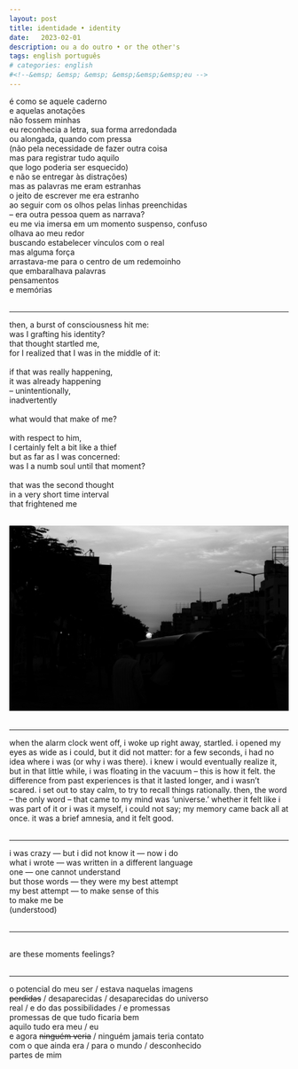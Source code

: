 ```yaml
---
layout: post
title: identidade • identity
date:   2023-02-01
description: ou a do outro • or the other's
tags: english português
# categories: english
#<!--&emsp; &emsp; &emsp; &emsp;&emsp;&emsp;eu -->
---
```


é como se aquele caderno 
<br> e aquelas anotações
<br> não fossem minhas
<br> eu reconhecia a letra, sua forma arredondada
<br> ou alongada, quando com pressa
<br> (não pela necessidade de fazer outra coisa
<br> mas para registrar tudo aquilo
<br> que logo poderia ser esquecido)
<br> e não se entregar às distrações)
<br> mas as palavras me eram estranhas
<br> o jeito de escrever me era estranho
<br> ao seguir com os olhos pelas linhas preenchidas
<br> – era outra pessoa quem as narrava?
<br> eu me via imersa em um momento suspenso, confuso
<br> olhava ao meu redor
<br> buscando estabelecer vínculos com o real 
<br> mas alguma força
<br> arrastava-me para o centro de um redemoinho 
<br> que embaralhava palavras
<br> pensamentos 
<br> e memórias
<br>
<br>
<hr>

then, a burst of consciousness hit me:
<br> was I grafting his identity?
<br> that thought startled me,
<br> for I realized that I was in the middle of it:
<br> 
<br> if that was really happening,
<br> it was already happening
<br> – unintentionally,
<br> inadvertently
<br> 
<br> what would that make of me?
<br> 
<br> with respect to him,
<br> I certainly felt a bit like a thief
<br> but as far as I was concerned:
<br> was I a numb soul until that moment?
<br> 
<br> that was the second thought
<br> in a very short time interval
<br> that frightened me
<br>
<br>

<div>
    <img src="/assets/img/sun.jpg" class="my-image rounded z-depth-1">
</div>
<br>
<hr>

when the alarm clock went off, i woke up right away, startled. i opened my eyes as wide as i could, but it did not matter: for a few seconds, i had no idea where i was (or why i was there). i knew i would eventually realize it, but in that little while, i was floating in the vacuum – this is how it felt. the difference from past experiences is that it lasted longer, and i wasn’t scared. i set out to stay calm, to try to recall things rationally. then, the word – the only word – that came to my mind was ‘universe.’ whether it felt like i was part of it or i was it myself, i could not say; my memory came back all at once. it was a brief amnesia, and it felt good.</span>
<br>
<br>
<hr>

i was crazy — but i did not know it — now i do
<br> what i wrote — was written in a different language
<br> one — one cannot understand
<br> but those words — they were my best attempt
<br> my best attempt — to make sense of this
<br> to make me be <br>(understood)
<br>
<br>
<hr>

<br>are these moments feelings?
<br>
<br>
<hr>

o potencial do meu ser / estava naquelas imagens
<br> <s>perdidas</s> / desaparecidas / desaparecidas do universo
<br> real / e do das possibilidades / e promessas
<br> promessas de que tudo ficaria bem
<br> aquilo tudo era meu / eu 
<br> e agora <s>ninguém veria</s> / ninguém jamais teria contato
<br> com o que ainda era / para o mundo / desconhecido
<br> partes de mim
<br>
<br>
